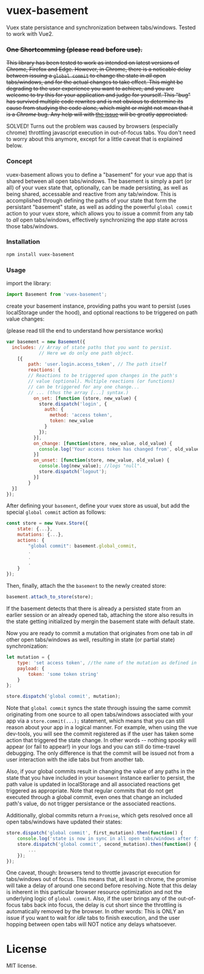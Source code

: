 # vuex-basement
Vuex state persistance and synchronization between tabs/windows. 
Tested to work with Vue2.

### ~~One Shortcomming (please read before use).~~
~~This library has been tested to work as intended on latest versions of Chrome, Firefox and Edge. However, in Chrome, there is a noticable delay between issuing a `global commit` to change the state in *all* open tabs/windows, and for the actual changes to take effect. This might be degrading to the user experience you want to achieve, and you are welcome to try this for your application and judge for yourself. This "bug" has survived multiple code rewrites and is not obvious to determine its cause from studying the code alone, which might or might not mean that it is a *Chrome* bug. Any help will with [the issue](https://github.com/RashadSaleh/vuex-basement/issues/1) will be greatly appreciated.~~

SOLVED! Turns out the problem was caused by browsers (especially chrome) throttling javascript execution in out-of-focus tabs. You don't need to worry about this anymore, except for a little caveat that is explained below.

### Concept

vuex-basement allows you to define a "basement" for your vue app that is shared between all open tabs/windows. The basement is simply a part (or all) of your vuex state that, optionally, can be made persisting, as well as being shared, accessable and reactive from any tab/window. This is accomplished through defining the paths of your state that form the persistant "basement" state, as well as adding the powerful `global commit` action to your vuex store, which allows you to issue a commit from any tab to *all* open tabs/windows, effectively synchronizing the app state across those tabs/windows.

### Installation

``` bash
npm install vuex-basement
```


### Usage

import the library:
```js
import Basement from 'vuex-basement';
```
create your basement instance, providing paths you want to persist (uses localStorage under the hood), and optional reactions to be triggered on path value changes:

(please read till the end to understand how persistance works)
```js
var basement = new Basement({
  includes: // Array of state paths that you want to persist.
            // Here we do only one path object.
    [{
        path: 'user.login.access_token', // The path itself
        reactions: { 
        // Reactions to be triggered upon changes in the path's
        // value (optional). Multiple reactions (or functions)
        // can be triggered for any one change...
        // ... (thus the array [...] syntax.)
          on_set: [function (store, new_value) {
            store.dispatch('login', {
              auth: {
                method: 'access token',
                token: new_value
              }
            });
          }],
          on_change: [function(store, new_value, old_value) {
            console.log('Your access token has changed from', old_value, 'to', new_value);
          }]
          on_unset: [function(store, new_value, old_value) {
            console.log(new_value); //logs "null".
            store.dispatch('logout');
          }]
        }
  }]
});
```

After defining your `basement`, define your vuex store as usual, but add the special `global commit` action as follows: 
```js
const store = new Vuex.Store({
    state: {...},
    mutations: {...},
    actions: {
        "global commit": basement.global_commit,
        .
        .
        .
    }
});
```

Then, finally, attach the the `basement` to the newly created store:

```js
basement.attach_to_store(store);
```

If the basement detects that there is already a persisted state from an earlier session or an already opened tab, attaching the store also results in the state getting initialized by mergin the basement state with default state.

Now you are ready to commit a mutation that originates from one tab in *all* other open tabs/windows as well, resulting in state (or partial state) synchronization:

```js
let mutation = {
    type: 'set access token', //the name of the mutation as defined in your store.
    payload: {
        token: 'some token string'
    }
};

store.dispatch('global commit', mutation);
```

Note that `global commit` syncs the state through issuing the same commit originating from one source to all open tabs/windows associated with your app via a `store.commit(...);` statement, which means that you can still reason about your app in a logical manner. For example, when using the vue dev-tools, you will see the commit registered as if the user has taken some action that triggered the state change. In other words -- nothing spooky will appear (or fail to appear!) in your logs and you can still do time-travel debugging. The only difference is that the commit will be issued not from a user interaction with the idle tabs but from another tab.

Also, if your global commits result in changing the value of any paths in the state that you have included in your `basement` instance earlier to persist, the path value is updated in localStorage and all associated reactions get triggered as appropriate. Note that regular commits that do not get executed through a global commit, even ones that change an included path's value, do not trigger persistance or the associated reactions.

Additionally, global commits return a `Promise`, which gets resolved once all open tabs/windows have updated their states:

```js
store.dispatch('global commit', first_mutation).then(function() {
    console.log('state is now in sync in all open tabs/windows after first_mutation.');
    store.dispatch('global commit', second_mutation).then(function() {
        ...
    });
});
```

One caveat, though: browsers tend to throttle javascript execution for tabs/windows out of focus. This means that, at least in chrome, the promise will take a delay of around one second before resolving. Note that this delay is inherent in this particular browser resource optimization and not the underlying logic of `global commit`. Also, if the user brings any of the out-of-focus tabs back into focus, the delay is cut short since the throttling is automatically removed by the browser. In other words: This is ONLY an issue if you want to wait for *idle* tabs to finish execution, and the user hopping between open tabs will NOT notice any delays whatsoever.


# License
MIT license.
